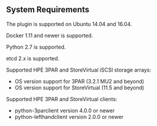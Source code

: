 ## System Requirements

The plugin is supported on Ubuntu 14.04 and 16.04.

Docker 1.11 and newer is supported.

Python 2.7 is supported.

etcd 2.x is supported.

Supported HPE 3PAR and StoreVirtual iSCSI storage arrays:

- OS version support for 3PAR (3.2.1 MU2 and beyond)
- OS version support for StoreVirtual (11.5 and beyond)

Supported HPE 3PAR and StoreVirtual clients:

- python-3parclient version 4.0.0 or newer
- python-lefthandclient version 2.0.0 or newer

